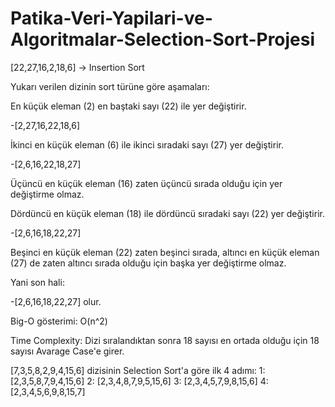 # Patika-Veri-Yapilari-ve-Algoritmalar-Selection-Sort-Projesi

[22,27,16,2,18,6] -> Insertion Sort

Yukarı verilen dizinin sort türüne göre aşamaları:

En küçük eleman (2) en baştaki sayı (22) ile yer değiştirir.

-[2,27,16,22,18,6]

İkinci en küçük eleman (6) ile ikinci sıradaki sayı (27) yer değiştirir.

-[2,6,16,22,18,27]

Üçüncü en küçük eleman (16) zaten üçüncü sırada olduğu için yer değiştirme olmaz.

Dördüncü en küçük eleman (18) ile dördüncü sıradaki sayı (22) yer değiştirir.

-[2,6,16,18,22,27]

Beşinci en küçük eleman (22) zaten beşinci sırada, altıncı en küçük eleman (27) de zaten altıncı sırada olduğu için başka yer değiştirme olmaz.

Yani son hali:

-[2,6,16,18,22,27] olur.

Big-O gösterimi: O(n^2)

Time Complexity: Dizi sıralandıktan sonra 18 sayısı en ortada olduğu için 18 sayısı Avarage Case'e girer.

[7,3,5,8,2,9,4,15,6] dizisinin Selection Sort'a göre ilk 4 adımı:
1: [2,3,5,8,7,9,4,15,6]
2: [2,3,4,8,7,9,5,15,6]
3: [2,3,4,5,7,9,8,15,6]
4: [2,3,4,5,6,9,8,15,7]
